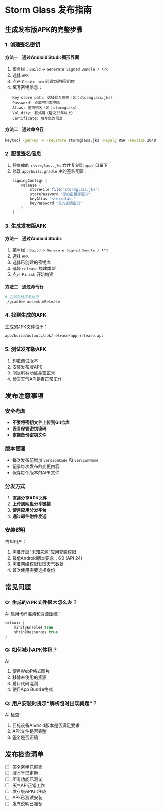 # Storm Glass 发布指南

## 生成发布版APK的完整步骤

### 1. 创建签名密钥

#### 方法一：通过Android Studio图形界面
1. 菜单栏：`Build` → `Generate Signed Bundle / APK`
2. 选择 `APK`
3. 点击 `Create new` 创建新的密钥库
4. 填写密钥信息：
   ```
   Key store path: 选择保存位置（如：stormglass.jks）
   Password: 设置密钥库密码
   Alias: 密钥别名（如：stormglass）
   Validity: 有效期（建议25年以上）
   Certificate: 填写您的信息
   ```

#### 方法二：通过命令行
```bash
keytool -genkey -v -keystore stormglass.jks -keyalg RSA -keysize 2048 -validity 10000 -alias stormglass
```

### 2. 配置签名信息

1. 将生成的 `stormglass.jks` 文件复制到 `app/` 目录下
2. 修改 `app/build.gradle` 中的签名配置：
   ```gradle
   signingConfigs {
       release {
           storeFile file("stormglass.jks")
           storePassword "您的密钥库密码"
           keyAlias "stormglass"
           keyPassword "您的密钥密码"
       }
   }
   ```

### 3. 生成发布版APK

#### 方法一：通过Android Studio
1. 菜单栏：`Build` → `Generate Signed Bundle / APK`
2. 选择 `APK`
3. 选择已创建的密钥库
4. 选择 `release` 构建类型
5. 点击 `Finish` 开始构建

#### 方法二：通过命令行
```bash
# 在项目根目录执行
./gradlew assembleRelease
```

### 4. 找到生成的APK

生成的APK文件位于：
```
app/build/outputs/apk/release/app-release.apk
```

### 5. 测试发布版APK

1. 卸载调试版本
2. 安装发布版APK
3. 测试所有功能是否正常
4. 检查天气API是否正常工作

## 发布注意事项

### 安全考虑
- **不要将密钥文件上传到Git仓库**
- **妥善保管密钥密码**
- **定期备份密钥文件**

### 版本管理
- 每次发布前增加 `versionCode` 和 `versionName`
- 记录每次发布的变更内容
- 保存每个版本的APK文件

### 分发方式
1. **直接分享APK文件**
2. **上传到网盘分享链接**
3. **使用应用分发平台**
4. **通过邮件附件发送**

### 安装说明
告知用户：
1. 需要开启"未知来源"应用安装权限
2. 最低Android版本要求：6.0 (API 24)
3. 需要网络权限获取天气数据
4. 首次使用需要选择身份

## 常见问题

### Q: 生成的APK文件很大怎么办？
A: 启用代码混淆和资源压缩：
```gradle
release {
    minifyEnabled true
    shrinkResources true
}
```

### Q: 如何减小APK体积？
A: 
1. 使用WebP格式图片
2. 移除未使用的资源
3. 启用代码混淆
4. 使用App Bundle格式

### Q: 用户安装时提示"解析包时出现问题"？
A: 检查：
1. 目标设备Android版本是否满足要求
2. APK文件是否完整
3. 签名是否正确

## 发布检查清单

- [ ] 签名密钥已配置
- [ ] 版本号已更新
- [ ] 所有功能已测试
- [ ] 天气API正常工作
- [ ] 发布版APK已生成
- [ ] APK已测试安装
- [ ] 发布说明已准备

